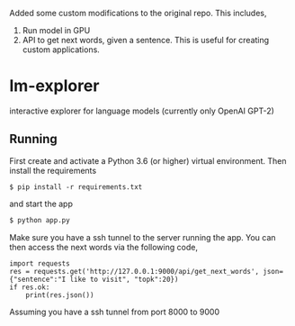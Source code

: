 Added some custom modifications to the original repo. This includes,
1. Run model in GPU
2. API to get next words, given a sentence. This is useful for creating custom applications. 

# lm-explorer
interactive explorer for language models (currently only OpenAI GPT-2)

## Running
First create and activate a Python 3.6 (or higher) virtual environment. Then install the requirements

```
$ pip install -r requirements.txt
```

and start the app

```bash
$ python app.py 
```
Make sure you have a ssh tunnel to the server running the app.
You can then access the next words via the following code,

```
import requests
res = requests.get('http://127.0.0.1:9000/api/get_next_words', json={"sentence":"I like to visit", "topk":20})
if res.ok:
    print(res.json())
```

Assuming you have a ssh tunnel from port 8000 to 9000

